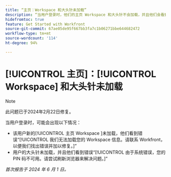 ```yaml
---
title: “主页：Workspace 和大头针未加载”
description: “当用户登录时，他们的主页 Workspace 和大头针不会加载，并且他们会看到错误消息。”
hidefromtoc: true
feature: Get Started with Workfront
source-git-commit: 67ae05de95f667bb3fa7c1b06271bbe644682472
workflow-type: tm+mt
source-wordcount: '114'
ht-degree: 94%

---
```



# [!UICONTROL 主页]：[!UICONTROL Workspace] 和大头针未加载

>[!NOTE]
>
>此问题已于2024年2月22日修复。

当用户登录时，可能会出现以下情况：

* 该用户新的[!UICONTROL 主页 Workspace ]未加载，他们看到错误“[!UICONTROL 我们无法加载您的 Workspace 信息。请联系 Workfront，以便我们找出错误并加以修复。]”
* 用户的大头针未加载，并且他们看到错误“[!UICONTROL 由于系统错误，您的 PIN 码不可用。请尝试刷新浏览器来解决问题。]”

_首次报告于 2024 年 6 月 1 日。_
